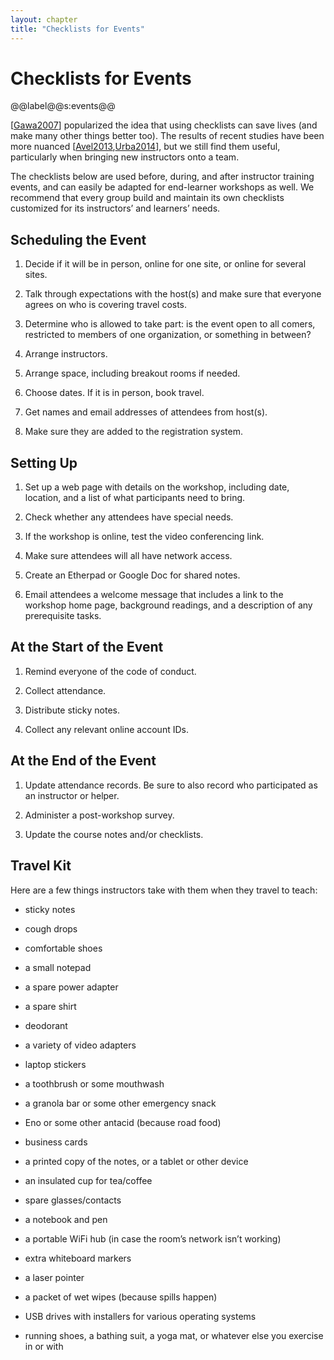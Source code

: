 ```yaml
---
layout: chapter
title: "Checklists for Events"
---
```

# Checklists for Events

@@label@@s:events@@

[[Gawa2007](../bib/#Gawa2007)] popularized the idea that using checklists can save
lives (and make many other things better too). The results of recent
studies have been more nuanced [[Avel2013](../bib/#Avel2013),[Urba2014](../bib/#Urba2014)], but we still
find them useful, particularly when bringing new instructors onto a
team.

The checklists below are used before, during, and after instructor
training events, and can easily be adapted for end-learner workshops as
well. We recommend that every group build and maintain its own
checklists customized for its instructors’ and learners’ needs.

## Scheduling the Event

1.  Decide if it will be in person, online for one site, or online for
    several sites.

2.  Talk through expectations with the host(s) and make sure that
    everyone agrees on who is covering travel costs.

3.  Determine who is allowed to take part: is the event open to all
    comers, restricted to members of one organization, or something in
    between?

4.  Arrange instructors.

5.  Arrange space, including breakout rooms if needed.

6.  Choose dates. If it is in person, book travel.

7.  Get names and email addresses of attendees from host(s).

8.  Make sure they are added to the registration system.

## Setting Up

1.  Set up a web page with details on the workshop, including date,
    location, and a list of what participants need to bring.

2.  Check whether any attendees have special needs.

3.  If the workshop is online, test the video conferencing link.

4.  Make sure attendees will all have network access.

5.  Create an Etherpad or Google Doc for shared notes.

6.  Email attendees a welcome message that includes a link to the
    workshop home page, background readings, and a description of any
    prerequisite tasks.

## At the Start of the Event

1.  Remind everyone of the code of conduct.

2.  Collect attendance.

3.  Distribute sticky notes.

4.  Collect any relevant online account IDs.

## At the End of the Event

1.  Update attendance records. Be sure to also record who participated
    as an instructor or helper.

2.  Administer a post-workshop survey.

3.  Update the course notes and/or checklists.

## Travel Kit

Here are a few things instructors take with them when they travel to
teach:

  - sticky notes

  - cough drops

  - comfortable shoes

  - a small notepad

  - a spare power adapter

  - a spare shirt

  - deodorant

  - a variety of video adapters

  - laptop stickers

  - a toothbrush or some mouthwash

  - a granola bar or some other emergency snack

  - Eno or some other antacid (because road food)

  - business cards

  - a printed copy of the notes, or a tablet or other device

  - an insulated cup for tea/coffee

  - spare glasses/contacts

  - a notebook and pen

  - a portable WiFi hub (in case the room’s network isn’t working)

  - extra whiteboard markers

  - a laser pointer

  - a packet of wet wipes (because spills happen)

  - USB drives with installers for various operating systems

  - running shoes, a bathing suit, a yoga mat, or whatever else you
    exercise in or with
